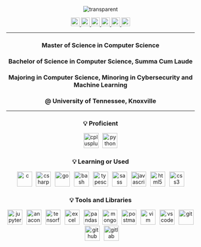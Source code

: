 <div align="center"> 
  
![transparent](https://capsule-render.vercel.app/api?type=transparent&fontColor=57b5dc&text=Jihun's%20GitHub&height=100&fontSize=72&desc=Welcome!&descAlignY=17&descAlign=36)

  <a href="https://www.linkedin.com/in/jihunkimcode" target="_blank" rel="noopener noreferrer" >
      <img src="https://img.shields.io/badge/LinkedIn-0A66C2?style=flat-square&logo=linkedin&logoColor=white" height="23"/>
  </a>
  <a href="mailto:jiunkim8@gmail.com" target="_blank" rel="noopener noreferrer">
    <img src="https://img.shields.io/badge/Gmail-EA4335?style=flat-square&logo=gmail&logoColor=white" height="23"/>
  </a>
  <a href="https://jihunkimcode.github.io/Files/Kim_Jihun%20Resume.pdf" target="_blank" rel="noopener noreferrer">
    <img src="https://img.shields.io/badge/Resume-4285F4?style=flat-square&logo=googledocs&logoColor=white" height="23"/>
  </a>
  <a href="https://www.notion.so/38d713a7a15444e3b93f6999ff29e284?v=348df73b8b5b49158586d3ba11b25865" target="_blank" rel="noopener noreferrer">
    <img src="https://img.shields.io/badge/Personal Projects-000000?style=flat-square&logo=notion&logoColor=white" height="23"/>
  </a>
  <a href="https://github.com/JihunKimCode?tab=repositories" target="_blank" rel="noopener noreferrer">
    <img src="https://img.shields.io/badge/Github Repositories-181717?style=flat-square&logo=github&logoColor=white" height="23"/>
  </a>
  <a href="https://jihunkimcode.github.io" target="_blank" rel="noopener noreferrer">
    <img src="https://img.shields.io/badge/Virtual Portfolio-E34F26?style=flat-square&logo=html5&logoColor=white" height="23"/>
  </a>
  
---

<h3>Master of Science in Computer Science</h3>
<h3>Bachelor of Science in Computer Science, Summa Cum Laude</h3>
<h3>Majoring in Computer Science, Minoring in Cybersecurity and Machine Learning</h3>
<h3>@ University of Tennessee, Knoxville</h3>

---

<h3 align="center">💡 Proficient</h3>

<div align="center">
  <img src="https://skillicons.dev/icons?i=cpp" height="40" alt="cplusplus"  />
  <img width="3" />
  <img src="https://skillicons.dev/icons?i=py" height="40" alt="python"  />
</div>

<h3 align="center">💡 Learning or Used</h3>

<div align="center">
  <img src="https://skillicons.dev/icons?i=c" height="40" alt="c"  />
  <img width="3" />
  <img src="https://skillicons.dev/icons?i=cs" height="40" alt="csharp"  />
  <img width="3" />
  <img src="https://skillicons.dev/icons?i=go" height="40" alt="go"  />
  <img width="3" />
  <img src="https://skillicons.dev/icons?i=bash" height="40" alt="bash"  />
  <img width="3" />
  <img src="https://skillicons.dev/icons?i=ts" height="40" alt="typescript"  />
  <img width="3" />
  <img src="https://skillicons.dev/icons?i=sass" height="40" alt="sass"  />
  <img width="3" />
  <img src="https://skillicons.dev/icons?i=js" height="40" alt="javascript"  />
  <img width="3" />
  <img src="https://skillicons.dev/icons?i=html" height="40" alt="html5"  />
  <img width="3" />
  <img src="https://skillicons.dev/icons?i=css" height="40" alt="css3"  />
</div>

<h3 align="center">💡 Tools and Libraries</h3>

<div align="center">
  <img src="https://cdn.jsdelivr.net/gh/devicons/devicon/icons/jupyter/jupyter-original.svg" height="40" alt="jupyter"  />
  <img width="3" />
  <img src="https://cdn.jsdelivr.net/gh/devicons/devicon/icons/anaconda/anaconda-original.svg" height="40" alt="anaconda"  />
  <img width="3" />
  <img src="https://skillicons.dev/icons?i=tensorflow" height="40" alt="tensorflow"  />
  <img width="3" />
  <img src="https://upload.wikimedia.org/wikipedia/commons/3/31/Microsoft_Office_Excel_%282013%E2%80%932019%29.svg" height="40" alt="excel"  />
  <img width="3" />
  <img src="https://cdn.jsdelivr.net/gh/devicons/devicon/icons/pandas/pandas-original.svg" height="40" alt="pandas"  />
  <img width="3" />
  <img src="https://skillicons.dev/icons?i=mongodb" height="40" alt="mongoDB"  />
  <img width="3" />
  <img src="https://skillicons.dev/icons?i=postman" height="40" alt="postman"  />
  <img width="3" />
  <img src="https://skillicons.dev/icons?i=vim" height="40" alt="vim"  />
  <img width="3" />
  <img src="https://skillicons.dev/icons?i=vscode" height="40" alt="vscode"  />
  <img width="3" />
  <img src="https://skillicons.dev/icons?i=git" height="40" alt="git"  />
  <img width="3" />
  <img src="https://skillicons.dev/icons?i=github" height="40" alt="github"  />
  <img width="3" />
  <img src="https://skillicons.dev/icons?i=gitlab" height="40" alt="gitlab"  />
</div>
